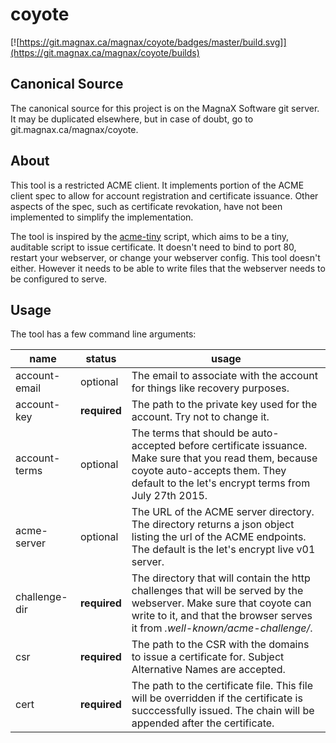coyote
======

[![https://git.magnax.ca/magnax/coyote/badges/master/build.svg]](https://git.magnax.ca/magnax/coyote/builds)

Canonical Source
----------------

The canonical source for this project is on the MagnaX Software git server. It
may be duplicated elsewhere, but in case of doubt, go to
git.magnax.ca/magnax/coyote.

About
-----

This tool is a restricted ACME client. It implements portion of the ACME client
spec to allow for account registration and certificate issuance. Other aspects
of the spec, such as certificate revokation, have not been implemented to
simplify the implementation.

The tool is inspired by the [acme-tiny](https://github.com/diafygi/acme-tiny)
script, which aims to be a tiny, auditable script to issue certificate. It
doesn't need to bind to port 80, restart your webserver, or change your
webserver config. This tool doesn't either. However it needs to be able to write
files that the webserver needs to be configured to serve.

Usage
-----

The tool has a few command line arguments:

| name          | status       | usage                                                                                                                                                                                               |
|---------------|--------------|-----------------------------------------------------------------------------------------------------------------------------------------------------------------------------------------------------|
| account-email | optional     | The email to associate with the account for things like recovery purposes.                                                                                                                          |
| account-key   | **required** | The path to the private key used for the account. Try not to change it.                                                                                                                             |
| account-terms | optional     | The terms that should be auto-accepted before certificate issuance. Make sure that you read them, because coyote auto-accepts them. They default to the let's encrypt terms from July 27th 2015.    |
| acme-server   | optional     | The URL of the ACME server directory. The directory returns a json object listing the url of the ACME endpoints. The default is the let's encrypt live v01 server.                                  |
| challenge-dir | **required** | The directory that will contain the http challenges that will be served by the webserver. Make sure that coyote can write to it, and that the browser serves it from _.well-known/acme-challenge/_. |
| csr           | **required** | The path to the CSR with the domains to issue a certificate for. Subject Alternative Names are accepted.                                                                                            |
| cert          | **required** | The path to the certificate file. This file will be overridden if the certificate is succcessfully issued. The chain will be appended after the certificate.                                        |

